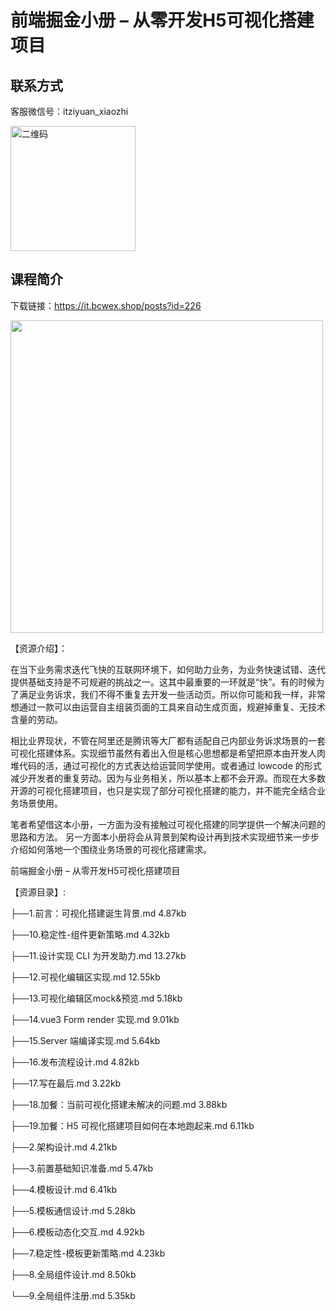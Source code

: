 # 前端掘金小册 – 从零开发H5可视化搭建项目

## 联系方式

客服微信号：itziyuan_xiaozhi

<img src="https://ziyuanyun.oss-cn-guangzhou.aliyuncs.com/common/20240614073449/666b82192834a.jpg" width="200" height="200" alt="二维码">

## 课程简介

下载链接：https://it.bcwex.shop/posts?id=226

<img src="https://ziyuanyun.oss-cn-guangzhou.aliyuncs.com/yun/20240515151711/66446177b48ac.jpg" width="500" alt="">

  【资源介绍】：

 在当下业务需求迭代飞快的互联网环境下，如何助力业务，为业务快速试错、迭代提供基础支持是不可规避的挑战之一。这其中最重要的一环就是“快”。有的时候为了满足业务诉求，我们不得不重复去开发一些活动页。所以你可能和我一样，非常想通过一款可以由运营自主组装页面的工具来自动生成页面，规避掉重复、无技术含量的劳动。

 相比业界现状，不管在阿里还是腾讯等大厂都有适配自己内部业务诉求场景的一套可视化搭建体系。实现细节虽然有着出入但是核心思想都是希望把原本由开发人肉堆代码的活，通过可视化的方式表达给运营同学使用。或者通过 lowcode 的形式减少开发者的重复劳动。因为与业务相关，所以基本上都不会开源。而现在大多数开源的可视化搭建项目，也只是实现了部分可视化搭建的能力，并不能完全结合业务场景使用。

 笔者希望借这本小册，一方面为没有接触过可视化搭建的同学提供一个解决问题的思路和方法。 另一方面本小册将会从背景到架构设计再到技术实现细节来一步步介绍如何落地一个围绕业务场景的可视化搭建需求。

 前端掘金小册 – 从零开发H5可视化搭建项目



 【资源目录】:

 ├──1.前言：可视化搭建诞生背景.md 4.87kb

 ├──10.稳定性-组件更新策略.md 4.32kb

 ├──11.设计实现 CLI 为开发助力.md 13.27kb

 ├──12.可视化编辑区实现.md 12.55kb

 ├──13.可视化编辑区mock&amp;预览.md 5.18kb

 ├──14.vue3 Form render 实现.md 9.01kb

 ├──15.Server 端编译实现.md 5.64kb

 ├──16.发布流程设计.md 4.82kb

 ├──17.写在最后.md 3.22kb

 ├──18.加餐：当前可视化搭建未解决的问题.md 3.88kb

 ├──19.加餐：H5 可视化搭建项目如何在本地跑起来.md 6.11kb

 ├──2.架构设计.md 4.21kb

 ├──3.前置基础知识准备.md 5.47kb

 ├──4.模板设计.md 6.41kb

 ├──5.模板通信设计.md 5.28kb

 ├──6.模板动态化交互.md 4.92kb

 ├──7.稳定性-模板更新策略.md 4.23kb

 ├──8.全局组件设计.md 8.50kb

 └──9.全局组件注册.md 5.35kb

  